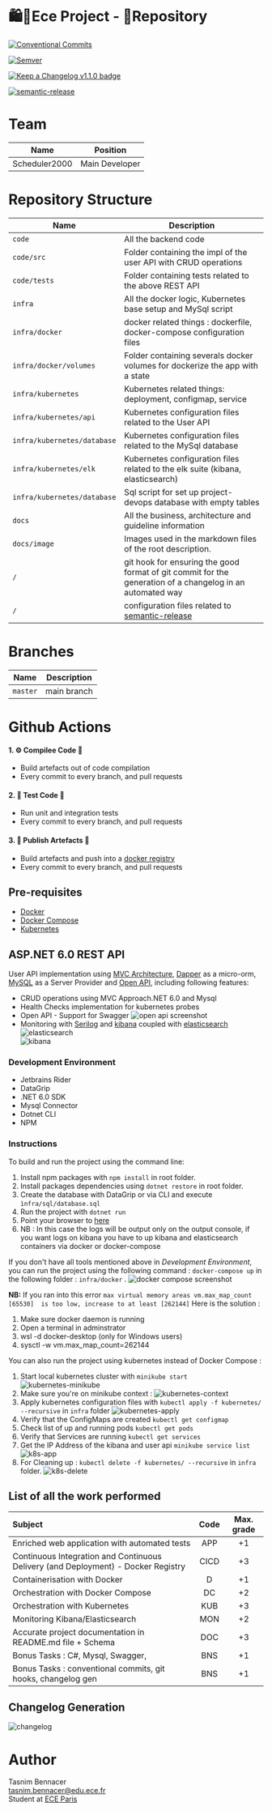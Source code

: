 # 🛍️💱Ece Project - 📁Repository

[![Conventional Commits](https://img.shields.io/badge/Commit%20Message%20Format-Conventional%20Commits%201.0.0-yellow.svg)](https://conventionalcommits.org)

[![Semver](https://img.shields.io/badge/Versioning-Semver%202.0.0-green)](https://semver.org/spec/v2.0.0.html)

[![Keep a Changelog v1.1.0 badge](https://img.shields.io/badge/Changelog-Keep%20a%20Changelog%201.1.0-%23E05735)](https://keepachangelog.com/en/1.1.0)

[![semantic-release](https://img.shields.io/badge/Release%20%20%20%F0%9F%93%A6%F0%9F%9A%80-semantic--release-e10079.svg)](https://github.com/semantic-release/semantic-release)

# Team

| Name          | Position
|---------------| -----------
| Scheduler2000 | Main Developer

# Repository Structure

| Name                        | Description
|-----------------------------| -----------
| `code`                      | All the backend code
| `code/src`                  | Folder containing the impl of the user API with CRUD operations
| `code/tests`                | Folder containing tests related to the above REST API
| `infra`                     | All the docker logic, Kubernetes base setup and MySql script
| `infra/docker`              | docker related things : dockerfile, docker-compose configuration files 
| `infra/docker/volumes`      | Folder containing severals docker volumes for dockerize the app with a state
| `infra/kubernetes`          | Kubernetes related things: deployment, configmap, service
| `infra/kubernetes/api`      | Kubernetes configuration files related to the User API
| `infra/kubernetes/database` | Kubernetes configuration files related to the MySql database
| `infra/kubernetes/elk`      | Kubernetes configuration files related to the elk suite (kibana, elasticsearch)
| `infra/kubernetes/database` | Sql script for set up project-devops database with empty tables
| `docs`                      | All the business, architecture and guideline information
| `docs/image`                | Images used in the markdown files of the root description.
| `/`                         | git hook for ensuring the good format of git commit for the generation of a changelog in an automated way
| `/`                         | configuration files related to [semantic-release](https://github.com/semantic-release/semantic-release)

# Branches

| Name         | Description
|--------------| ----------- 
| `master`     | main branch

# Github Actions

#### 1. ⚙️ Compilee️ Code 📑

- Build artefacts out of code compilation
- Every commit to every branch, and pull requests

#### 2. 🧿 Test Code 📑

- Run unit and integration tests
- Every commit to every branch, and pull requests

#### 3. 🚢 Publish Artefacts 🗽

- Build artefacts and push into a [docker registry](https://hub.docker.com/r/salamander93/ece-devops-2021/)
- Every commit to every branch, and pull requests

## Pre-requisites

* [Docker](https://docs.docker.com/get-docker/)
* [Docker Compose](https://docs.docker.com/compose/install/)
* [Kubernetes](https://kubernetes.io/fr/docs/setup/learning-environment/minikube/)

## ASP.NET 6.0 REST API
User API implementation using [MVC Architecture](https://docs.microsoft.com/en-us/aspnet/core/mvc/overview?view=aspnetcore-6.0), [Dapper](https://github.com/DapperLib/Dapper) as a micro-orm, [MySQL](https://www.mysql.com/fr/) as a Server Provider and [Open API](https://github.com/OAI/OpenAPI-Specification),
including following features:

* CRUD operations using MVC Approach.NET 6.0 and Mysql
* Health Checks implementation for kubernetes probes
* Open API - Support for Swagger  ![open api screenshot](docs/image/swagger-openapi.png)
* Monitoring with [Serilog](https://serilog.net/) and [kibana](https://www.elastic.co/what-is/kibana) coupled with [elasticsearch](https://www.elastic.co/)
<br/>![elasticsearch](docs/image/elasticsearch.png) 
<br/>![kibana](docs/image/kibana-logs.png)

### Development Environment

* Jetbrains Rider
* DataGrip
* .NET 6.0 SDK
* Mysql Connector
* Dotnet CLI
* NPM

### Instructions
To build and run the project using the command line:

1. Install npm packages with ```npm install``` in root folder.
2. Install packages dependencies using ```dotnet restore``` in root folder.
3. Create the database with DataGrip or via CLI and execute ``ìnfra/sql/database.sql``
4. Run the project with ```dotnet run```
5. Point your browser to [here](http://localhost:5000)
6. NB : In this case the logs will be output only on the output console, if you want logs on kibana you have to up kibana and elasticsearch containers via docker or docker-compose

If you don't have all tools mentioned above in <em>Development Environment</em>,
you can run the project using the following command : ```docker-compose up``` in the following folder : ``infra/docker`` .
![docker compose screenshot](docs/image/docker-composepng.png)


**NB:** If you ran into this error ````max virtual memory areas vm.max_map_count [65530]  is too low, increase to at least [262144]````
Here is the solution :
   1. Make sure docker daemon is running
   2. Open a terminal in adminstrator
   3. wsl -d docker-desktop (only for Windows users)
   4. sysctl -w vm.max_map_count=262144

You can also run the project using kubernetes instead of Docker Compose :
1. Start local kubernetes cluster with ```minikube start```
   ![kubernetes-minikube](docs/image/minikube.png)
2. Make sure you're on minikube context : 
   ![kubernetes-context](docs/image/kubernetes-context.png)
3. Apply kubernetes configuration files with ```kubectl apply -f kubernetes/ --recursive``` in `infra` folder
   ![kubernetes-apply](docs/image/kubernetes-apply.png)
4. Verify that the ConfigMaps are created  ```kubectl get configmap```
5. Check list of up and running pods ```kubectl get pods```
6. Verify that Services are running ```kubectl get services```
7. Get the IP Address of the kibana and user api ```minikube service list```
   ![k8s-app](docs/image/minikube-services.png)
8. For Cleaning up  : ```kubectl delete -f kubernetes/ --recursive``` in `infra` folder.
   ![k8s-delete](docs/image/kubernetes-delete.png)

## List of all the work performed

| Subject                                                                           | Code | Max. grade |
|:----------------------------------------------------------------------------------|:----:|:----------:|
| Enriched web application with automated tests                                     | APP  |     +1     |
| Continuous Integration and Continuous Delivery (and Deployment) - Docker Registry | CICD |     +3     |
| Containerisation with Docker                                                      |  D   |     +1     |
| Orchestration with Docker Compose                                                 |  DC  |     +2     |
| Orchestration with Kubernetes	                                                    | KUB  |     +3     |
| Monitoring Kibana/Elasticsearch                                                   | MON  |     +2     |
| Accurate project documentation in README.md file + Schema                         | DOC  |     +3     |
| Bonus Tasks : C#, Mysql, Swagger,                                                 | BNS  |     +1     |
| Bonus Tasks : conventional commits, git hooks, changelog gen                      | BNS  |     +1     |

## Changelog Generation
![changelog](docs/image/changelog.png)

# Author
Tasnim Bennacer <br/>
tasnim.bennacer@edu.ece.fr <br/>
Student at [ECE Paris](https://www.ece.fr/)